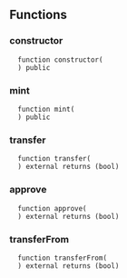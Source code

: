 


## Functions
### constructor
```solidity
  function constructor(
  ) public
```




### mint
```solidity
  function mint(
  ) public
```




### transfer
```solidity
  function transfer(
  ) external returns (bool)
```




### approve
```solidity
  function approve(
  ) external returns (bool)
```




### transferFrom
```solidity
  function transferFrom(
  ) external returns (bool)
```




